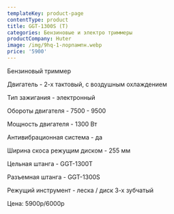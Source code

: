```yaml
---
templateKey: product-page
contentType: product
title: GGT-1300S (T)
categories: Бензиновые и электро триммеры
productCompany: Huter
image: /img/9hq-1-лорпампн.webp
price: '5900'
---
```

Бензиновый триммер

Двигатель - 2-х тактовый, с воздушным охлаждением

Тип зажигания - электронный

Обороты двигателя - 7500 - 9500

Мощность двигателя - 1300 Вт

Антивибрационная система - да

Ширина скоса режущим диском - 255 мм

Цельная штанга - GGT-1300T

Разъемная штанга - GGT-1300S

Режущий инструмент - леска / диск 3-х зубчатый

Цена: 5900р/6000р
